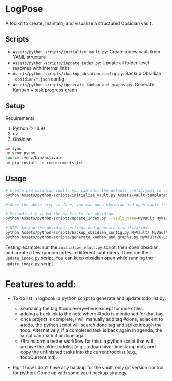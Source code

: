 
# LogPose

A toolkit to create, maintain, and visualize a structured Obsidian vault.

## Scripts

- `Assets/python-scripts/initialize_vault.py`: Create a new vault from YAML structure
- `Assets/python-scripts/iupdate_index.py`: Update all folder-level readmes with internal links
- `Assets/python-scripts/ibackup_obsidian_config.py`: Backup Obsidian `.obsidian/*.json` config
- `Assets/python-scripts/igenerate_kanban_and_graphs.py`: Generate Kanban + task progress graph

## Setup
Requirements:
1. Python (>=3.9)
2. uv
3. Obsidian

```bash
uv sync
uv venv pyenv
source .venv/bin/activate
uv pip install -r requirements.txt
```

## Usage

```bash
# Create new obsidian vault, you can edit the default_config.yaml to create your own folder structure
python Assets/python-scripts/initialize_vault.py Assets/vault-templates/default_config.yaml

# Once the above step is done, you can open obsidian and open vault from folder.

# Periodically index the backlinks for obsidian
python Assets/python-scripts/update_index.py --vault_name=MyVault MyVault/

# WIP: backup the obsidian settings and generate visualizations
python Assets/python-scripts/backup_obsidian_config.py MyVault/ MyVault/0-Assets/config/
python Assets/python-scripts/generate_kanban_and_graphs.py MyVault/6-Logbook/todolist.md MyVault/7-Visualizations/kanban.md MyVault/7-Visualizations/progress.png
```

Testing example: run the `initialize_vault.py` script, then open obsidian, and create a few random notes in different subfolders. Then run the `update_index.py` script. You can keep obsidian open while running the `update_index.py` script.

# Features to add:
- To do list in logbook: a python script to generate and update todo list by:
    - searching the tag #todo everywhere except for index files. 
    - adding a backlink to the note where #todo is mentioned for that tag. 
    - once project is complete, I will manually add tag #done, adjacent to #todo, the python script will search done tag and strikethrough the todo. Alternatively, if a completed task is back again in agenda, the script can mark it undone again.
    - (Brainstorm a better workflow for this): a python script that will archive the older todolist (e.g., todoarchive-timestamp.md), and copy the unfinished tasks into the current todolist (e.g., todoCurrent.md).

- Right now I don't have any backup for the vault, only git version control for python. Come up with some vault backup strategy.
